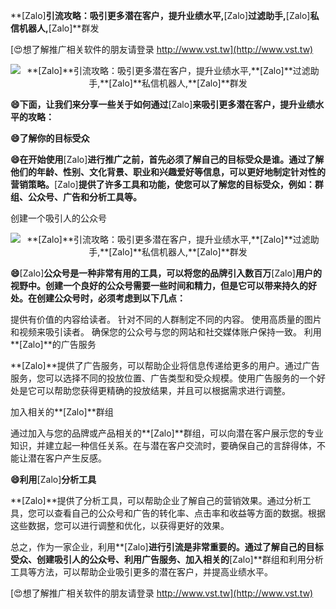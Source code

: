 **[Zalo]**引流攻略：吸引更多潜在客户，提升业绩水平,**[Zalo]**过滤助手,**[Zalo]**私信机器人,**[Zalo]**群发

[😍想了解推广相关软件的朋友请登录 http://www.vst.tw](http://www.vst.tw)

 <center><img src="https://vst.tw/MP4/tuiguang/png/2.png" alt="**[Zalo]**引流攻略：吸引更多潜在客户，提升业绩水平,**[Zalo]**过滤助手,**[Zalo]**私信机器人,**[Zalo]**群发"></center>

**😄下面，让我们来分享一些关于如何通过**[Zalo]**来吸引更多潜在客户，提升业绩水平的攻略：**

**😄了解你的目标受众**

**😄在开始使用**[Zalo]**进行推广之前，首先必须了解自己的目标受众是谁。通过了解他们的年龄、性别、文化背景、职业和兴趣爱好等信息，可以更好地制定针对性的营销策略。**[Zalo]**提供了许多工具和功能，使您可以了解您的目标受众，例如：群组、公众号、广告和分析工具等。**

创建一个吸引人的公众号

 <center><img src="https://vst.tw/MP4/tuiguang/png/8.png" alt="**[Zalo]**引流攻略：吸引更多潜在客户，提升业绩水平,**[Zalo]**过滤助手,**[Zalo]**私信机器人,**[Zalo]**群发"></center>

**😄**[Zalo]**公众号是一种非常有用的工具，可以将您的品牌引入数百万**[Zalo]**用户的视野中。创建一个良好的公众号需要一些时间和精力，但是它可以带来持久的好处。在创建公众号时，必须考虑到以下几点：**

提供有价值的内容给读者。
针对不同的人群制定不同的内容。
使用高质量的图片和视频来吸引读者。
确保您的公众号与您的网站和社交媒体账户保持一致。
利用**[Zalo]**的广告服务

**[Zalo]**提供了广告服务，可以帮助企业将信息传递给更多的用户。通过广告服务，您可以选择不同的投放位置、广告类型和受众规模。使用广告服务的一个好处是它可以帮助您获得更精确的投放结果，并且可以根据需求进行调整。

加入相关的**[Zalo]**群组

通过加入与您的品牌或产品相关的**[Zalo]**群组，可以向潜在客户展示您的专业知识，并建立起一种信任关系。在与潜在客户交流时，要确保自己的言辞得体，不能让潜在客户产生反感。

**😄利用**[Zalo]**分析工具**

**[Zalo]**提供了分析工具，可以帮助企业了解自己的营销效果。通过分析工具，您可以查看自己的公众号和广告的转化率、点击率和收益等方面的数据。根据这些数据，您可以进行调整和优化，以获得更好的效果。

总之，作为一家企业，利用**[Zalo]**进行引流是非常重要的。通过了解自己的目标受众、创建吸引人的公众号、利用广告服务、加入相关的**[Zalo]**群组和利用分析工具等方法，可以帮助企业吸引更多的潜在客户，并提高业绩水平。

[😍想了解推广相关软件的朋友请登录 http://www.vst.tw](http://www.vst.tw)



